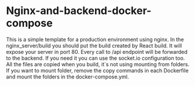 # Nginx-and-backend-docker-compose

This is a simple template for a production environment using nginx.
In the nginx_server/build you should put the build created by React build.
It will expose your server in port 80.
Every call to /api endpoint will be forwarded to the backend.
If you need it you can use the socket.io configuration too.
All the files are copied when you build, it´s not using mounting from folders.
If you want to mount folder, remove the copy commands in each Dockerfile and mount the folders in the docker-compose.yml.
